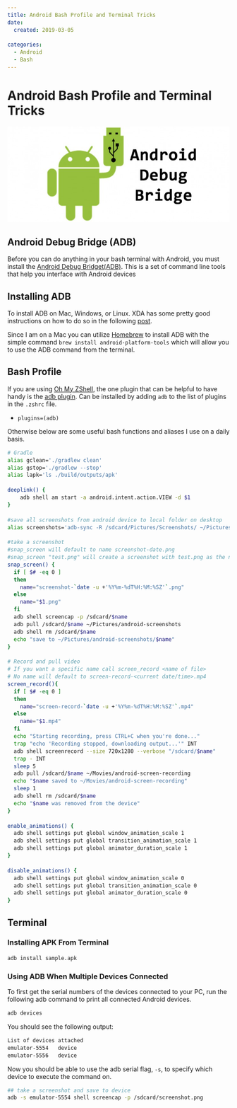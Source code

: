 ```yaml
---
title: Android Bash Profile and Terminal Tricks
date:
  created: 2019-03-05

categories:
  - Android
  - Bash
---
```


# Android Bash Profile and Terminal Tricks

![](../../assets/images/android-adb.jpg)

<!-- more -->

## Android Debug Bridge (ADB)

Before you can do anything in your bash terminal with Android, you must install the [Android Debug Bridget(ADB)](https://developer.android.com/studio/command-line/adb). This is a set of command line tools that help you interface with Android devices

## Installing ADB

To install ADB on Mac, Windows, or Linux. XDA has some pretty good instructions on how to do so in the following [post](https://www.xda-developers.com/install-adb-windows-macos-linux/). 

Since I am on a Mac you can utilize [Homebrew](https://brew.sh/) to install ADB with the simple command `brew install android-platform-tools` which will allow you to use the ADB command from the terminal. 

## Bash Profile 

If you are using [Oh My ZShell](https://github.com/robbyrussell/oh-my-zsh), the one plugin that can be helpful to have handy is the [adb plugin](https://github.com/ohmyzsh/ohmyzsh/tree/master/plugins/adb). Can be installed by adding `adb` to the list of plugins in the `.zshrc` file. 

* `plugins=(adb)`

Otherwise below are some useful bash functions and aliases I use on a daily basis. 

```bash
# Gradle
alias gclean='./gradlew clean'
alias gstop='./gradlew --stop'
alias lapk='ls ./build/outputs/apk'

deeplink() {
	adb shell am start -a android.intent.action.VIEW -d $1
}

#save all screenshots from android device to local folder on desktop
alias screenshots='adb-sync -R /sdcard/Pictures/Screenshots/ ~/Pictures/android-screenshots'

#take a screenshot
#snap_screen will default to name screenshot-date.png
#snap_screen "test.png" will create a screenshot with test.png as the name
snap_screen() {
  if [ $# -eq 0 ]
  then
    name="screenshot-`date -u +'%Y%m-%dT%H:%M:%SZ'`.png"
  else
    name="$1.png"
  fi
  adb shell screencap -p /sdcard/$name
  adb pull /sdcard/$name ~/Pictures/android-screenshots
  adb shell rm /sdcard/$name
  echo "save to ~/Pictures/android-screenshots/$name"
}

# Record and pull video
# If you want a specific name call screen_record <name of file>
# No name will default to screen-record-<current date/time>.mp4
screen_record(){
  if [ $# -eq 0 ]
  then
    name="screen-record-`date -u +'%Y%m-%dT%H:%M:%SZ'`.mp4"
  else
    name="$1.mp4"
  fi
  echo "Starting recording, press CTRL+C when you're done..."
  trap "echo 'Recording stopped, downloading output...'" INT
  adb shell screenrecord --size 720x1280 --verbose "/sdcard/$name"
  trap - INT
  sleep 5
  adb pull /sdcard/$name ~/Movies/android-screen-recording
  echo "$name saved to ~/Movies/android-screen-recording"
  sleep 1
  adb shell rm /sdcard/$name
  echo "$name was removed from the device"
}

enable_animations() {
  adb shell settings put global window_animation_scale 1
  adb shell settings put global transition_animation_scale 1
  adb shell settings put global animator_duration_scale 1
}

disable_animations() {
  adb shell settings put global window_animation_scale 0
  adb shell settings put global transition_animation_scale 0
  adb shell settings put global animator_duration_scale 0
}
```

## Terminal 

### Installing APK From Terminal 

```bash
adb install sample.apk
```

### Using ADB When Multiple Devices Connected

To first get the serial numbers of the devices connected to your PC, run the following adb command to print all connected Android devices. 

```bash
adb devices
```

You should see the following output: 

```bash
List of devices attached
emulator-5554	device
emulator-5556	device
```

Now you should be able to use the adb serial flag, `-s`, to specify which device to execute the command on. 

```bash
## take a screenshot and save to device
adb -s emulator-5554 shell screencap -p /sdcard/screenshot.png
```